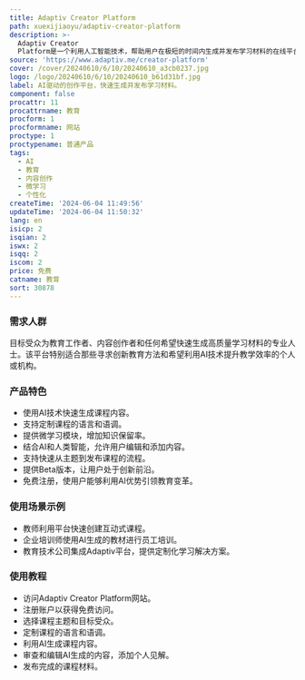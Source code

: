 ```yaml
---
title: Adaptiv Creator Platform
path: xuexijiaoyu/adaptiv-creator-platform
description: >-
  Adaptiv Creator
  Platform是一个利用人工智能技术，帮助用户在极短的时间内生成并发布学习材料的在线平台。它允许用户选择主题和受众，定制语言和语调，并快速地从主题到发布课程。平台结合了AI和人类智能，用户可以审查和编辑AI生成的内容，并添加自己的见解。Adaptiv旨在通过提供最新的信息，帮助学习者为未来做好准备。
source: 'https://www.adaptiv.me/creator-platform'
cover: /cover/20240610/6/10/20240610_a3cb0237.jpg
logo: /logo/20240610/6/10/20240610_b61d31bf.jpg
label: AI驱动的创作平台，快速生成并发布学习材料。
component: false
procattr: 11
procattrname: 教育
procform: 1
procformname: 网站
proctype: 1
proctypename: 普通产品
tags:
  - AI
  - 教育
  - 内容创作
  - 微学习
  - 个性化
createTime: '2024-06-04 11:49:56'
updateTime: '2024-06-04 11:50:32'
lang: en
isicp: 2
isqian: 2
iswx: 2
isqq: 2
iscom: 2
price: 免费
catname: 教育
sort: 30878
---
```




### 需求人群
目标受众为教育工作者、内容创作者和任何希望快速生成高质量学习材料的专业人士。该平台特别适合那些寻求创新教育方法和希望利用AI技术提升教学效率的个人或机构。

### 产品特色
* 使用AI技术快速生成课程内容。
* 支持定制课程的语言和语调。
* 提供微学习模块，增加知识保留率。
* 结合AI和人类智能，允许用户编辑和添加内容。
* 支持快速从主题到发布课程的流程。
* 提供Beta版本，让用户处于创新前沿。
* 免费注册，使用户能够利用AI优势引领教育变革。

### 使用场景示例
* 教师利用平台快速创建互动式课程。
* 企业培训师使用AI生成的教材进行员工培训。
* 教育技术公司集成Adaptiv平台，提供定制化学习解决方案。

### 使用教程
* 访问Adaptiv Creator Platform网站。
* 注册账户以获得免费访问。
* 选择课程主题和目标受众。
* 定制课程的语言和语调。
* 利用AI生成课程内容。
* 审查和编辑AI生成的内容，添加个人见解。
* 发布完成的课程材料。

  
